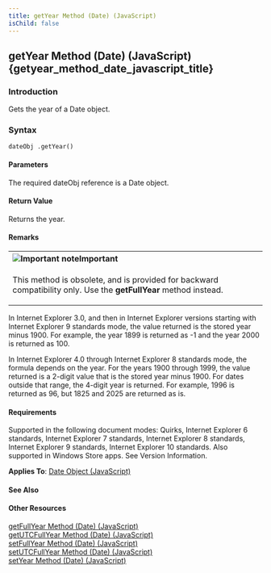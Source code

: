 ```yaml
---
title: getYear Method (Date) (JavaScript)
isChild: false
---
```


## getYear Method (Date) (JavaScript) {getyear_method_date_javascript_title}

### Introduction 

 Gets the year of a Date object.

### Syntax 

```
dateObj .getYear()
```

#### Parameters 

<div id="parametersSection" class="section" name="collapseableSection" style="">
  <p xmlns:util="util">
    The required <span class="parameter" sdata="paramReference">dateObj</span> reference is a <span sdata="langKeyword" value="Date"><span class="keyword">Date</span></span> object.
  </p>
</div>

#### Return Value 

<div id="returnValueSection" class="section" name="collapseableSection" style="">
  <p xmlns:util="util">
    Returns the year.
  </p>
</div>

#### Remarks 

<div id="languageReferenceRemarksSection" class="section" name="collapseableSection" style="">
  <div class="alert">
    <table width="100%" cellspacing="0" cellpadding="0">
      <tr>
        <th align="left">
          <img class="note" alt="Important note" title="Important note" src="../icons/alert_caution.gif" /><b>Important</b>
        </th>
      </tr>
      <tr>
        <td>
          <p xmlns:util="util">
            This method is obsolete, and is provided for backward compatibility only. Use the <b>getFullYear</b> method instead.
          </p>
        </td>
      </tr>
    </table>
  </div>
  <p xmlns:util="util">
    In Internet Explorer 3.0, and then in Internet Explorer versions starting with Internet Explorer 9 standards mode, the value returned is the stored year minus 1900. For example, the year 1899 is
    returned as -1 and the year 2000 is returned as 100.
  </p>
  <p xmlns:util="util">
    In Internet Explorer 4.0 through Internet Explorer 8 standards mode, the formula depends on the year. For the years 1900 through 1999, the value returned is a 2-digit value that is the stored
    year minus 1900. For dates outside that range, the 4-digit year is returned. For example, 1996 is returned as 96, but 1825 and 2025 are returned as is.
  </p>
</div>

#### Requirements 

<div id="requirementsTitleSection" class="section" name="collapseableSection" style="">
  <p xmlns:util="util"></p>
  <p>
    Supported in the following document modes: Quirks, Internet Explorer 6 standards, Internet Explorer 7 standards, Internet Explorer 8 standards, Internet Explorer 9 standards, Internet Explorer 10
    standards. Also supported in Windows Store apps. See Version Information.
  </p>
  <p xmlns:util="util">
    <b>Applies To</b>: <span sdata="link"><a href="ce2202bb-7ec9-4f5a-bf48-3a04feff283e.htm">Date Object (JavaScript)</a></span>
  </p>
</div>

#### See Also 

<div id="seeAlsoSection" class="section" name="collapseableSection" style="">
  <h4 class="subHeading">
    Other Resources
  </h4>
  <div class="seeAlsoStyle">
    <span sdata="link" xmlns:util="util"><a href="f9ec1262-02e9-4791-90b5-48f33b1dc4bc.htm">getFullYear Method (Date) (JavaScript)</a></span>
  </div>
  <div class="seeAlsoStyle">
    <span sdata="link" xmlns:util="util"><a href="f11e5363-ef8a-48dd-9d56-4ee7290c7c48.htm">getUTCFullYear Method (Date) (JavaScript)</a></span>
  </div>
  <div class="seeAlsoStyle">
    <span sdata="link" xmlns:util="util"><a href="635e4f5a-0210-4c01-8152-b0da4146f6ff.htm">setFullYear Method (Date) (JavaScript)</a></span>
  </div>
  <div class="seeAlsoStyle">
    <span sdata="link" xmlns:util="util"><a href="e6c51b49-0149-4f9a-aa74-c73c0306f98e.htm">setUTCFullYear Method (Date) (JavaScript)</a></span>
  </div>
  <div class="seeAlsoStyle">
    <span sdata="link" xmlns:util="util"><a href="36431050-e0ec-45ee-830d-0d7c20e207ea.htm">setYear Method (Date) (JavaScript)</a></span>
  </div>
</div>

